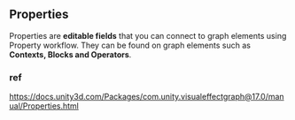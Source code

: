 ## Properties

Properties are **editable fields** that you can connect to graph elements using Property workflow. 
They can be found on graph elements such as **Contexts, Blocks and Operators**.





### ref 
https://docs.unity3d.com/Packages/com.unity.visualeffectgraph@17.0/manual/Properties.html


